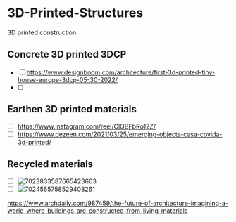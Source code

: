 # 3D-Printed-Structures
3D printed construction

## Concrete 3D printed 3DCP

 - [ ] https://www.designboom.com/architecture/first-3d-printed-tiny-house-europe-3dcp-05-30-2022/
 - [ ] 

## Earthen 3D printed materials

 - [ ] https://www.instagram.com/reel/ClQBFbRo12Z/
 - [ ] https://www.dezeen.com/2021/03/25/emerging-objects-casa-covida-3d-printed/

## Recycled materials
 - [ ] ![7023833587665423663](https://user-images.githubusercontent.com/146181/140856354-a1bfa48e-c34f-4793-97a9-1d8aa0b484b4.gif)
 - [ ] ![7024565758529408261](https://user-images.githubusercontent.com/146181/140858094-5ebf43fd-9264-49c0-b58a-e690f6089597.gif)
 
 https://www.archdaily.com/987459/the-future-of-architecture-imagining-a-world-where-buildings-are-constructed-from-living-materials
